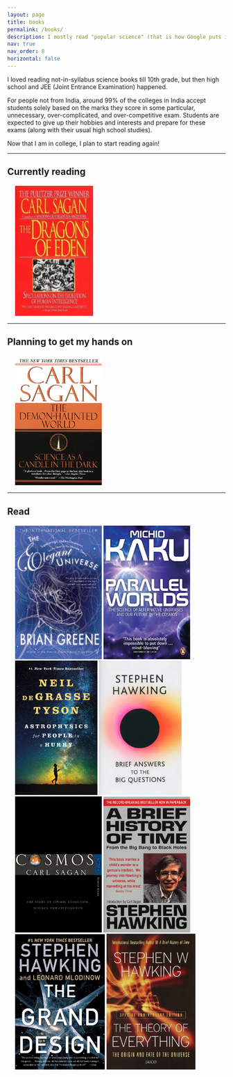```yaml
---
layout: page
title: books
permalink: /books/
description: I mostly read "popular science" (that is how Google puts it) books.
nav: true
nav_order: 8
horizontal: false
---
```


I loved reading not-in-syllabus science books till 10th grade, but then high school and JEE (Joint Entrance Examination) happened.

For people not from India, around 99% of the colleges in India accept students solely based on the marks they score in some particular, unnecessary, over-complicated, and over-competitive exam. Students are expected to give up their hobbies and interests and prepare for these exams (along with their usual high school studies).

Now that I am in college, I plan to start reading again!

---

## Currently reading

<div class="row">
  <div class="column" style="margin-left:18px;margin-top:20px">
    <img src="../assets/img/dragons-of-eden.webp" alt="dragons of eden" style="width:180px">
    </div>
</div>

---

## Planning to get my hands on

<div class="row">
  <div class="column" style="margin-left:18px;margin-top:20px">
    <img src="../assets/img/demon-haunted-world.jpg" alt="demon haunted world" style="width:200px">
    </div>
</div>


---


## Read

<div class="row">
  <div class="column" style="margin-left:18px;margin-top:20px">
    <img src="../assets/img/elegant-universe.jpg" alt="elegant universe" style="width:200px">
    <img src="../assets/img/parallel-worlds.jpg" alt="parallel worlds" style="width:200px">
    <img src="../assets/img/astrophysics-for-people-in-a-hurry.jpg" alt="astrophysics for people in a hurry" style="width:190px">
    <img src="../assets/img/brief-answers.webp" alt="brief answers to big questions" style="width:190px">
    <img src="../assets/img/cosmos.jpg" alt="cosmos" style="width:200px">
    <img src="../assets/img/brief-history-of-time.jpg" alt="a brief history of time" style="width:200px">
    <img src="../assets/img/grand-design.jpg" alt="grand design" style="width:207px">
    <img src="../assets/img/theory-of-everything.jpg" alt="theory of everything" style="width:205px">
    </div>
</div>
